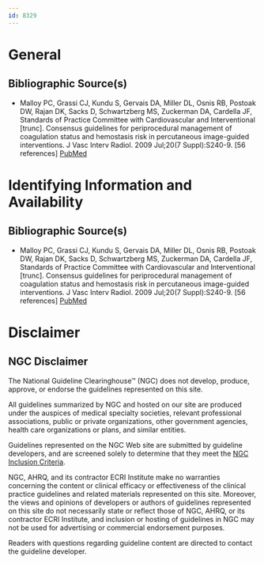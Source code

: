 ```yaml
---
id: 8329
---
```


# General

## Bibliographic Source(s)

- Malloy PC, Grassi CJ, Kundu S, Gervais DA, Miller DL, Osnis RB, Postoak DW, Rajan DK, Sacks D, Schwartzberg MS, Zuckerman DA, Cardella JF, Standards of Practice Committee with Cardiovascular and Interventional [trunc]. Consensus guidelines for periprocedural management of coagulation status and hemostasis risk in percutaneous image-guided interventions. J Vasc Interv Radiol. 2009 Jul;20(7 Suppl):S240-9. [56 references] [ PubMed ](http://www.ncbi.nlm.nih.gov/entrez/query.fcgi?cmd=Retrieve&db=pubmed&dopt=Abstract&list_uids=19394868)

# Identifying Information and Availability

## Bibliographic Source(s)

- Malloy PC, Grassi CJ, Kundu S, Gervais DA, Miller DL, Osnis RB, Postoak DW, Rajan DK, Sacks D, Schwartzberg MS, Zuckerman DA, Cardella JF, Standards of Practice Committee with Cardiovascular and Interventional [trunc]. Consensus guidelines for periprocedural management of coagulation status and hemostasis risk in percutaneous image-guided interventions. J Vasc Interv Radiol. 2009 Jul;20(7 Suppl):S240-9. [56 references] [ PubMed ](http://www.ncbi.nlm.nih.gov/entrez/query.fcgi?cmd=Retrieve&db=pubmed&dopt=Abstract&list_uids=19394868)

# Disclaimer

## NGC Disclaimer

The National Guideline Clearinghouse™ (NGC) does not develop, produce, approve, or endorse the guidelines represented on this site.

All guidelines summarized by NGC and hosted on our site are produced under the auspices of medical specialty societies, relevant professional associations, public or private organizations, other government agencies, health care organizations or plans, and similar entities.

Guidelines represented on the NGC Web site are submitted by guideline developers, and are screened solely to determine that they meet the [NGC Inclusion Criteria](/help-and-about/summaries/inclusion-criteria).

NGC, AHRQ, and its contractor ECRI Institute make no warranties concerning the content or clinical efficacy or effectiveness of the clinical practice guidelines and related materials represented on this site. Moreover, the views and opinions of developers or authors of guidelines represented on this site do not necessarily state or reflect those of NGC, AHRQ, or its contractor ECRI Institute, and inclusion or hosting of guidelines in NGC may not be used for advertising or commercial endorsement purposes.

Readers with questions regarding guideline content are directed to contact the guideline developer.

